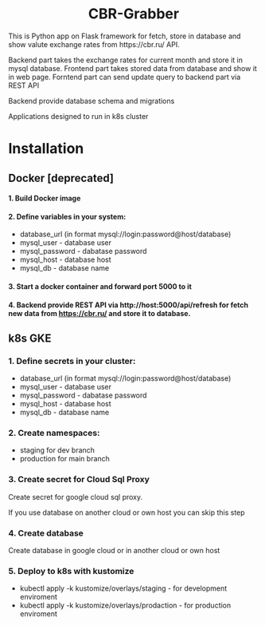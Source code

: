 <h1 align="center">CBR-Grabber</h1>
This is Python app on Flask framework for fetch, store in database and show valute exchange rates from https://cbr.ru/ API.

Backend part takes the exchange rates for current month and store it in mysql database.
Frontend part takes stored data from database and show it in web page.
Forntend part can send update query to backend part via  REST API

Backend provide database schema and migrations

Applications designed to run in k8s cluster

# Installation
## Docker [deprecated]
#### 1. Build Docker image
#### 2.  Define variables in your system:
- database_url (in format mysql://login:password@host/database)
- mysql_user - database user
- mysql_password - dabatase password
- mysql_host - database host
- mysql_db - database name

#### 3. Start a docker container and forward port 5000 to it
#### 4.  Backend provide REST API via http://host:5000/api/refresh for fetch new data from https://cbr.ru/ and store it to database.

## k8s GKE
### 1. Define secrets in your cluster:
* database_url (in format mysql://login:password@host/database)
* mysql_user - database user
* mysql_password - dabatase password
* mysql_host - database host
* mysql_db - database name
### 2. Create namespaces:
* staging for dev branch 
* production for main branch
### 3. Create secret for Cloud Sql Proxy
Create secret for google cloud sql proxy.

If you use database on another cloud or own host you can skip this step
### 4. Create database
Create database in google cloud or in another cloud or own host
### 5. Deploy to k8s with kustomize
* kubectl apply -k kustomize/overlays/staging - for development enviroment 
* kubectl apply -k kustomize/overlays/prodaction - for production enviroment 
